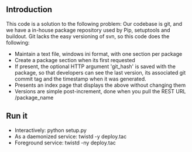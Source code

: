 ## Introduction

This code is a solution to the following problem: Our codebase is git, and we have a in-house package repository used by
Pip, setuptools and buildout. Git lacks the easy versioning of svn, so this code does the following:

* Maintain a text file, windows ini format, with one section per package
* Create a package section when its first requested
* If present, the optional HTTP argument 'git_hash' is saved with the package, so that developers can see the
  last version, its associated git commit tag and the timestamp when it was generated.
* Presents an index page that displays the above without changing them
* Versions are simple post-increment, done when you pull the REST URL /package_name

## Run it

* Interactively: python setup.py
* As a daemonized service: twistd -y deploy.tac
* Foreground service: twistd -ny deploy.tac
